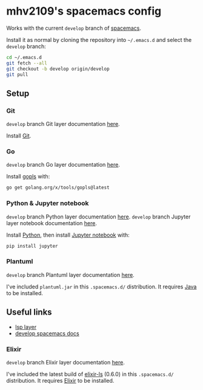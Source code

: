 # mhv2109's spacemacs config

Works with the current `develop` branch of [spacemacs](https://develop.spacemacs.org/).

Install it as normal by cloning the repository into `~/.emacs.d` and select the `develop` branch:
```sh
cd ~/.emacs.d
git fetch --all
git checkout -b develop origin/develop
git pull
```

## Setup

### Git

`develop` branch Git layer documentation [here](https://develop.spacemacs.org/layers/+source-control/git/README.html).

Install [Git](https://git-scm.com/).

### Go

`develop` branch Go layer documentation [here](https://develop.spacemacs.org/layers/+lang/go/README.html).

Install [gopls](https://github.com/golang/tools/blob/master/gopls/doc/user.md) with:
```sh
go get golang.org/x/tools/gopls@latest
```

### Python & Jupyter notebook

`develop` branch Python layer documentation [here](https://develop.spacemacs.org/layers/+lang/python/README.html).
`develop` branch Jupyter layer notebook documentation [here](https://develop.spacemacs.org/layers/+lang/ipython-notebook/README.html).

Install [Python](https://www.python.org/), then install [Jupyter notebook](https://jupyter.org/) with:
```sh
pip install jupyter
```

### Plantuml

`develop` branch Plantuml layer documentation [here](https://develop.spacemacs.org/layers/+lang/plantuml/README.html).

I've included `plantuml.jar` in this `.spacemacs.d/` distribution.  It requires [Java](https://adoptopenjdk.net/) to be installed.

## Useful links
* [lsp layer](https://github.com/syl20bnr/spacemacs/tree/develop/layers/%2Btools/lsp#key-bindings)
* [develop spacemacs docs](https://develop.spacemacs.org/doc/DOCUMENTATION.html)

### Elixir

`develop` branch Elixir layer documentation [here](https://develop.spacemacs.org/layers/+lang/elixir/README.html).

I've included the latest build of [elixir-ls](https://github.com/elixir-lsp/elixir-ls) (0.6.0) in this `.spacemacs.d/` distribution.  It requires [Elixir](https://elixir-lang.org/) to be installed.
